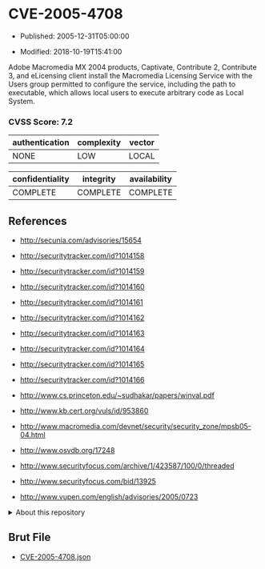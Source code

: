 # CVE-2005-4708

- Published: 2005-12-31T05:00:00

- Modified: 2018-10-19T15:41:00

Adobe Macromedia MX 2004 products, Captivate, Contribute 2, Contribute 3, and eLicensing client install the Macromedia Licensing Service with the Users group permitted to configure the service, including the path to executable, which allows local users to execute arbitrary code as Local System.

### CVSS Score: **7.2**

| authentication | complexity | vector |
| --- | --- | --- |
| NONE | LOW | LOCAL |

| confidentiality | integrity | availability |
| --- | --- | --- |
| COMPLETE | COMPLETE | COMPLETE |

## References

* http://secunia.com/advisories/15654

* http://securitytracker.com/id?1014158

* http://securitytracker.com/id?1014159

* http://securitytracker.com/id?1014160

* http://securitytracker.com/id?1014161

* http://securitytracker.com/id?1014162

* http://securitytracker.com/id?1014163

* http://securitytracker.com/id?1014164

* http://securitytracker.com/id?1014165

* http://securitytracker.com/id?1014166

* http://www.cs.princeton.edu/~sudhakar/papers/winval.pdf

* http://www.kb.cert.org/vuls/id/953860

* http://www.macromedia.com/devnet/security/security_zone/mpsb05-04.html

* http://www.osvdb.org/17248

* http://www.securityfocus.com/archive/1/423587/100/0/threaded

* http://www.securityfocus.com/bid/13925

* http://www.vupen.com/english/advisories/2005/0723

<details>
<summary>About this repository</summary> 

  This repository is part of the project [Live Hack CVE](https://github.com/Live-Hack-CVE). Main website can be found [www.live-hack.org](https://www.live-hack.org) 
  
  Made by [Sn0wAlice](https://github.com/Sn0wAlice) for the people that care about security and need to have a feed of the latest CVEs. Hope you enjoy it, don't forget to star the repo and follow me on [Twitter](https://twitter.com/Sn0wAlice) and [Github](https://github.com/Sn0wAlice). And that is my [personnal website](https://www.alice-snow.me/)

  - [Home Page](https://github.com/Live-Hack-CVE)
  - [Framework](https://github.com/Live-Hack-CVE/cve-framework)
  - [CVE database](https://github.com/Live-Hack-CVE/full_database)
  - [Changelog](https://github.com/Live-Hack-CVE/Changelog)
</details>

## Brut File

* [CVE-2005-4708.json](https://raw.githubusercontent.com/Live-Hack-CVE/full_database/main/cves/2005/CVE-2005-4708.json)

